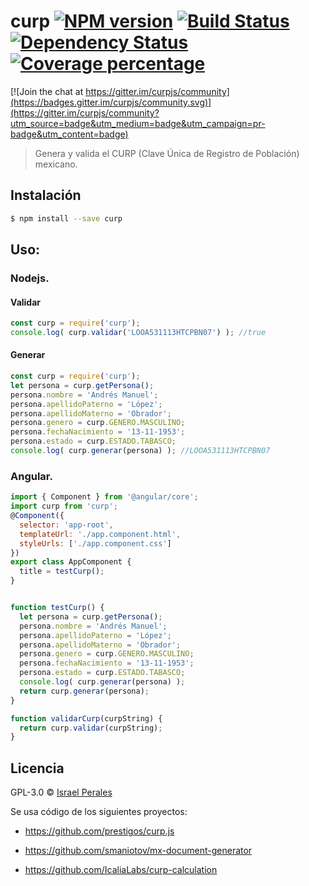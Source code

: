 # curp [![NPM version][npm-image]][npm-url] [![Build Status][travis-image]][travis-url] [![Dependency Status][daviddm-image]][daviddm-url] [![Coverage percentage][coveralls-image]][coveralls-url]

[![Join the chat at https://gitter.im/curpjs/community](https://badges.gitter.im/curpjs/community.svg)](https://gitter.im/curpjs/community?utm_source=badge&utm_medium=badge&utm_campaign=pr-badge&utm_content=badge)

> Genera y valida el CURP (Clave Única de Registro de Población) mexicano.

## Instalación

```sh
$ npm install --save curp
```

## Uso:

### Nodejs.

#### Validar

```js
const curp = require('curp');
console.log( curp.validar('LOOA531113HTCPBN07') ); //true
```
#### Generar

```js
const curp = require('curp');
let persona = curp.getPersona();
persona.nombre = 'Andrés Manuel';
persona.apellidoPaterno = 'López';
persona.apellidoMaterno = 'Obrador';
persona.genero = curp.GENERO.MASCULINO;
persona.fechaNacimiento = '13-11-1953';
persona.estado = curp.ESTADO.TABASCO;
console.log( curp.generar(persona) ); //LOOA531113HTCPBN07
```

### Angular.

```js
import { Component } from '@angular/core';
import curp from 'curp';
@Component({
  selector: 'app-root',
  templateUrl: './app.component.html',
  styleUrls: ['./app.component.css']
})
export class AppComponent {
  title = testCurp();
}


function testCurp() {
  let persona = curp.getPersona();
  persona.nombre = 'Andrés Manuel';
  persona.apellidoPaterno = 'López';
  persona.apellidoMaterno = 'Obrador';
  persona.genero = curp.GENERO.MASCULINO;
  persona.fechaNacimiento = '13-11-1953';
  persona.estado = curp.ESTADO.TABASCO;
  console.log( curp.generar(persona) );
  return curp.generar(persona);
}

function validarCurp(curpString) {
  return curp.validar(curpString);
}
```

## Licencia

GPL-3.0 © [Israel Perales](https://www.israel-perales.com)


[npm-image]: https://badge.fury.io/js/curp.svg
[npm-url]: https://npmjs.org/package/curp
[travis-image]: https://travis-ci.com/ripper2hl/curp.svg?branch=master
[travis-url]: https://travis-ci.com/ripper2hl/curp
[daviddm-image]: https://david-dm.org/ripper2hl/curp.svg?theme=shields.io
[daviddm-url]: https://david-dm.org/ripper2hl/curp
[coveralls-image]: https://coveralls.io/repos/ripper2hl/curp/badge.svg
[coveralls-url]: https://coveralls.io/r/ripper2hl/curp

Se usa código de los siguientes proyectos:

* https://github.com/prestigos/curp.js

* https://github.com/smaniotov/mx-document-generator

* https://github.com/IcaliaLabs/curp-calculation
